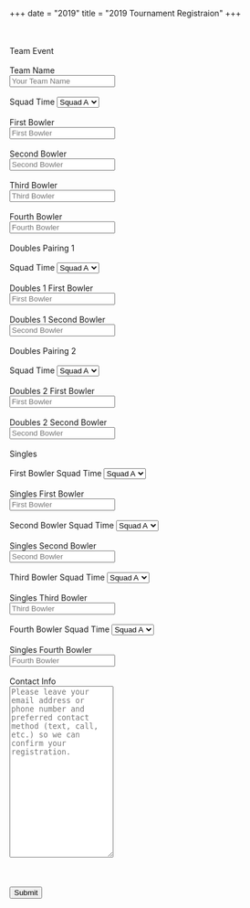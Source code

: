+++
date = "2019"
title = "2019 Tournament Registraion"
+++

<form action="/thankyou" method="post" name="2019 Tournament Registration" data-netlify-recaptcha="true" data-netlify="true" netlify-honeypot="bot_field" netlify>
    <p style="visibility: hidden">
        <label> Don't fill this out"</label> <input name=bot_field>
        </p>
    Team Event
    <br>
    <br>
    <label for="tname">Team Name</label>
    <br>
    <input type="text" id="tname" name="teamname" placeholder="Your Team Name">
    <br>
    <br>
    Squad Time     
    <select name="Team_Squad">
        <option value="SquadA">Squad A</option>
        <option value="SquadB">Squad B</option>
        <option value="SquadC">Squad C</option>
        <option value="SquadD">Squad D</option>
    </select>
    <br>
    <br>
    <label for="bowler1">First Bowler</label>
    <br>
    <input type="text" id="bowler1" name="firstbowler" placeholder="First Bowler">
    <br>
    <br>
    <label for="bowler2">Second Bowler</label>
    <br>
    <input type="text" id="bowler2" name="secondbowler" placeholder="Second Bowler">
    <br>
    <br>
    <label for="bowler3">Third Bowler</label>
    <br>
    <input type="text" id="bowler3" name="thirdbowler" placeholder="Third Bowler">
    <br>
    <br>
    <label for="bowler4">Fourth Bowler</label>
    <br>
    <input type="text" id="bowler4" name="fourthbowler" placeholder="Fourth Bowler">
    <br>
    <br>
    Doubles Pairing 1
    <br>
    <br>
    Squad Time
    <select name="Doubles_1_Squad">
        <option value="SquadA">Squad A</option>
        <option value="SquadB">Squad B</option>
        <option value="SquadC">Squad C</option>
        <option value="SquadD">Squad D</option>
    </select>
    <br>
    <br>
    <label for="doubles1">Doubles 1 First Bowler</label>
    <br>
    <input type="text" id="doubles1" name="doublesfirstbowler" placeholder="First Bowler">
    <br>
    <br>
    <label for="doubles2">Doubles 1 Second Bowler</label>
    <br>
    <input type="text" id="doubles2" name="doublessecondbowler" placeholder="Second Bowler">
    <br>
    <br>
    Doubles Pairing 2
    <br>
    <br>
    Squad Time
    <select name="Doubles_2_Squad">
        <option value="SquadA">Squad A</option>
        <option value="SquadB">Squad B</option>
        <option value="SquadC">Squad C</option>
        <option value="SquadD">Squad D</option>
    </select>
    <br>
    <br>
    <label for="doubles3">Doubles 2 First Bowler</label>
    <br>
    <input type="text" id="doubles3" name="doublesthirdbowler" placeholder="First Bowler">
    <br>
    <br>
    <label for="doubles4">Doubles 2 Second Bowler</label>
    <br>
    <input type="text" id="doubles4" name="doublesfourthbowler" placeholder="Second Bowler">
    <br>
    <br>
    Singles
    <br>
    <br>
    First Bowler Squad Time
    <select name="Singles_1_Squad">
        <option value="SquadA">Squad A</option>
        <option value="SquadB">Squad B</option>
        <option value="SquadC">Squad C</option>
        <option value="SquadD">Squad D</option>
    </select>
    <br>
    <br>
    <label for="singles1">Singles First Bowler</label>
    <br>
    <input type="text" id="singles1" name="singlesfirstbowler" placeholder="First Bowler">
    <br>
    <br>
   Second Bowler Squad Time
    <select name="Singles_2_Squad">
        <option value="SquadA">Squad A</option>
        <option value="SquadB">Squad B</option>
        <option value="SquadC">Squad C</option>
        <option value="SquadD">Squad D</option>
    </select>
    <br>
    <br>
    <label for="singles2">Singles Second Bowler</label>
    <br>
    <input type="text" id="singles2" name="singlessecondbowler" placeholder="Second Bowler">
    <br>
    <br>
   Third Bowler Squad Time
    <select name="Singles_3_Squad">
        <option value="SquadA">Squad A</option>
        <option value="SquadB">Squad B</option>
        <option value="SquadC">Squad C</option>
        <option value="SquadD">Squad D</option>
    </select>
    <br>
    <br>
    <label for="singles3">Singles Third Bowler</label>
    <br>
    <input type="text" id="singles3" name="singlesthirdbowler" placeholder="Third Bowler">
    <br>
    <br>
    Fourth Bowler Squad Time
    <select name="Singles_4_Squad">
        <option value="SquadA">Squad A</option>
        <option value="SquadB">Squad B</option>
        <option value="SquadC">Squad C</option>
        <option value="SquadD">Squad D</option>
    </select>
    <br>
    <br>
    <label for="singles4">Singles Fourth Bowler</label>
    <br>
    <input type="text" id="singles4" name="singlesfourthbowler" placeholder="Fourth Bowler">
    <br>
    <br>
    <label for="contact">Contact Info</label>
    <br>
    <textarea id="contact" name="contact" placeholder="Please leave your email address or phone number and preferred contact method (text, call, etc.) so we can confirm your registration." style="height: 300px" style="width:500px"></textarea>
    <br>
    <br>
    <div data-netlify-recaptcha="true"></div>
    <br>
    <br>
    <input type="submit" value="Submit" style="">
</form>